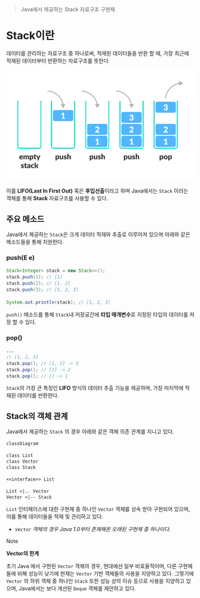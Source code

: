 > Java에서 제공하는 Stack 자료구조 구현체

# Stack이란
데이터를 관리하는 자료구조 중 하나로써, 적재된 데이터들을 반환 할 때, 가장 최근에 적재된 데이터부터 반환하는 자료구조를 뜻한다.

![](images/Pasted%20image%2020241227234428.png)

이를 **LIFO(Last In First Out)** 혹은 **후입선출**이라고 하며 Java에서는 `Stack` 이라는 객체를 통해 **Stack** 자료구조를 사용할 수 있다.

## 주요 메소드
Java에서 제공하는 `Stack`은 크게 데이터 적재와 추출로 이루어져 있으며 아래와 같은 메소드들을 통해 지원한다.

### push(E e)
```java
Stack<Integer> stack = new Stack<>();  
stack.push(1); // [1]
stack.push(2); // [1, 2]
stack.push(3); // [1, 2, 3]
  
System.out.println(stack); // [1, 2, 3]
```
`push()` 메소드를 통해 `Stack`내 저장공간에 **타입 매개변수**로 지정된 타입의 데이터를 저장 할 수 있다.

### pop()
```java
...
// [1, 2, 3]
stack.pop(); // [1, 2] -> 3 
stack.pop(); // [1] -> 2
stack.pop(); // [] -> 1

```

`Stack`의 가장 큰 특징인 **LIFO** 방식의 데이터 추출 기능을 제공하며, 가장 마지막에 적재된 데이터를 반환한다.

## Stack의 객체 관계
Java에서 제공하는 `Stack` 의 경우 아래와 같은 객체 의존 관계를 지니고 있다.
```mermaid
classDiagram

class List
class Vector
class Stack

<<interface>> List

List <|.. Vector
Vector <|-- Stack
```

`List` 인터페이스에 대한 구현체 중 하나인 `Vector` 객체를 상속 받아 구현되어 있으며, 이를 통해 데이터들을 적재 및 관리하고 있다.
- *`Vector` 객체의 경우 Java 1.0부터 존재해온 오래된 구현체 중 하나이다.*

> [!NOTE]
> **Vector의 한계**
> 
> 초기 Java 에서 구현된 `Vector` 객체의 경우, 현대에선 일부 비효율적이며, 다른 구현체들에 비해 성능이 낮기에 현재는 `Vector` 기반 객체들의 사용을 지양하고 있다. 그렇기에 `Vector` 의 하위 객체 중 하나인 `Stack` 또한 성능 상의 이슈 등으로 사용을 지양하고 있으며, Java에서는 보다 개선된 `Deque` 객체를 제안하고 있다.